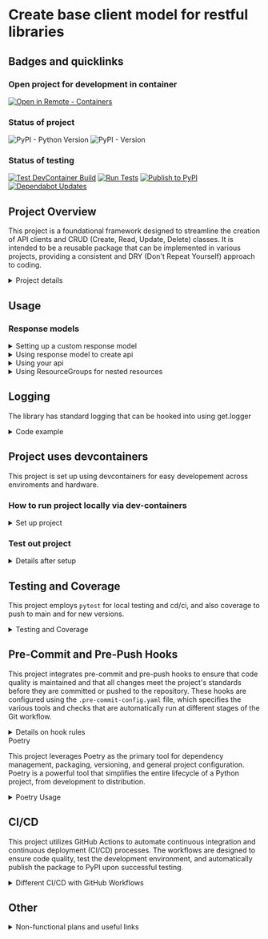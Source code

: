 # Create base client model for restful libraries

## Badges and quicklinks

### Open project for development in container
[![Open in Remote - Containers](https://img.shields.io/static/v1?label=Remote%20-%20Containers&message=Open&color=blue&logo=visualstudiocode)](https://vscode.dev/redirect?url=vscode://ms-vscode-remote.remote-containers/cloneInVolume?url=https://github.com/Leikaab/crudclient)

### Status of project
![PyPI - Python Version](https://img.shields.io/pypi/pyversions/crudclient)
![PyPI - Version](https://img.shields.io/pypi/v/crudclient)

### Status of testing
[![Test DevContainer Build](https://github.com/Leikaab/crudclient/actions/workflows/test_devcontainer.yml/badge.svg)](https://github.com/Leikaab/crudclient/actions/workflows/test_devcontainer.yml)
[![Run Tests](https://github.com/Leikaab/crudclient/actions/workflows/tests.yml/badge.svg)](https://github.com/Leikaab/crudclient/actions/workflows/tests.yml)
[![Publish to PyPI](https://github.com/Leikaab/crudclient/actions/workflows/publish.yml/badge.svg)](https://github.com/Leikaab/crudclient/actions/workflows/publish.yml)
[![Dependabot Updates](https://github.com/Leikaab/crudclient/actions/workflows/dependabot/dependabot-updates/badge.svg)](https://github.com/Leikaab/crudclient/actions/workflows/dependabot/dependabot-updates)


## Project Overview

  This project is a foundational framework designed to streamline the creation of API clients and CRUD (Create, Read, Update, Delete) classes. It is intended to be a reusable package that can be implemented in various projects, providing a consistent and DRY (Don't Repeat Yourself) approach to coding.

<details>
  <summary>Project details</summary>

  ### Key Features

  - **Authentication**: The framework provides a robust system for handling API authentication using the Strategy Pattern, simplifying the integration of secure and efficient authentication methods into your projects. See [AUTH_STRATEGIES.md](AUTH_STRATEGIES.md) for details on available authentication strategies.

  - **API Construction**: This package offers tools to easily define and structure your API interactions, allowing for dynamic and flexible API client creation that adapts to the specific needs of different projects.

  - **CRUD Class Mixins**: The project includes reusable class mixins for building CRUD operations. These mixins promote code reusability and consistency across multiple projects, ensuring that common functionality is implemented efficiently and with minimal duplication.

  - **ResourceGroup Feature**: The framework provides a `ResourceGroup` class for organizing related API resources under a common path segment, enabling typed, hierarchical nesting of resources. This improves type hinting, code organization, and maintainability for complex APIs. See [docs/resource_groups.md](docs/resource_groups.md) for details.

  - **Rate Limiting (EXPERIMENTAL)**: The framework includes an experimental rate limiting module that provides cross-process coordination to prevent HTTP 429 errors. Currently supports Tripletex API headers only. ⚠️ **WARNING: This feature is experimental and may change in future releases.** See [crudclient/ratelimit/README.md](crudclient/ratelimit/README.md) for details.

  This framework is designed to help developers focus on implementing the specific logic required for their APIs while relying on a solid, reusable foundation for the underlying infrastructure. It supports a modular approach, making it easier to manage and scale API client development across various projects.

</details>

## Usage



### Response models

<details>
  <summary>Setting up a custom response model</summary>

```python

from pydantic import BaseModel
from crudclient.models import ApiResponse

class User(BaseModel):

    id: int
    name: str
    email: str
    is_admin: bool


class UsersResponse(ApiResponse[User]):
    pass

```

</details>

<details>
  <summary>Using response model to create api</summary>

```python

from crudclient.api import API
from crudclient.client import Client, ClientConfig
from crudclient.auth import ApiKeyAuth
from crudclient.crud import Crud

from .model import User, UsersResponse


class CustomConfig(ClientConfig):
    base_url: str = "https://api.test.myapi.com/v1/"
    api_key: str = os.getenv("API_KEY", "")
    headers: Optional[Dict[str, str]] = {"my-custom-header": "something"}
    timeout: Optional[float] = 10.0
    retries: Optional[int] = 3

    # Using the new authentication strategy pattern
    def __init__(
        self,
        hostname=None,
        version=None,
        api_key=None,
        headers=None,
        timeout=None,
        retries=None,
    ) -> None:
        super().__init__(
            hostname=hostname,
            version=version,
            api_key=api_key,
            headers=headers,
            timeout=timeout,
            retries=retries,
            # Create a custom API key authentication strategy
            auth=ApiKeyAuth(api_key=api_key, header_name="x-myapi-api-token")
        )


class UsersCrud(Crud[User]):
    _resource_path = "users"
    _datamodel = User
    _api_response_model = UsersResponse
    allowed_actions = ["list"]


class OneflowAPI(API):
    client_class = Client

    def _register_endpoints(self):
        self.users = UsersCrud(self.client)

```

</details>

<details>
  <summary>Using your api</summary>

```python
from api_example import CustomConfig, OneflowAPI

def main()
    config = CustomConfig()
    api = OneflowAPI(client_config=config)
    users = api.users.list()
    assert isinstance(users, UsersResponse)
    assert len(users.data) > 0
    assert isinstance(users.data[0], User)
    assert users.data[0].id is not None


if __name__ == '__main__':
    main()

```

</details>

<details>
  <summary>Using ResourceGroups for nested resources</summary>

```python
from crudclient.api import API
from crudclient.client import Client
from crudclient.crud import Crud
from crudclient.groups import ResourceGroup
from pydantic import BaseModel

# Define models
class User(BaseModel):
    id: int
    name: str
    email: str

class Post(BaseModel):
    id: int
    userId: int
    title: str
    body: str

# Define CRUD resources
class UserPostsCrud(Crud):
    _resource_path = "posts"
    _datamodel = Post
    allowed_actions = ["list", "read"]

# Define resource groups
class UserGroup(ResourceGroup):
    _resource_path = "users"
    _datamodel = User
    allowed_actions = ["list", "read"]

    def _register_child_endpoints(self) -> None:
        self.posts = UserPostsCrud(self.client, parent=self)

# Define API
class MyAPI(API):
    client_class = Client

    def _register_endpoints(self) -> None:
        # Register top-level CRUD resources
        pass

    def _register_groups(self) -> None:
        # Register top-level resource groups
        self.users = UserGroup(self.client, parent=None)

# Usage
api = MyAPI(client_config=config)
users = api.users.list()  # GET /users
user = api.users.read(resource_id=1)  # GET /users/1
user_posts = api.users.posts.list(parent_id=1)  # GET /users/1/posts
```

</details>


## Logging

The library has standard logging that can be hooked into using get.logger

<details>
  <summary>Code example</summary>

```python

import logging
# Use the API library
from crudclient import API

# Configure logging for the application
logging.basicConfig(level=logging.DEBUG)

# Configure specific logging for the crudclient library
logging.getLogger('crudclient').setLevel(logging.INFO)

# Or you could configure at a module level if needed
logging.getLogger('crudclient.api').setLevel(logging.WARNING)

```

</details>


## Project uses devcontainers
This project is set up using devcontainers for easy developement across enviroments and hardware.

### How to run project locally via dev-containers
<details>
  <summary>Set up project</summary>

A **development container** is a running [Docker](https://www.docker.com) container with a well-defined tool/runtime stack and its prerequisites.

[![Open in Remote - Containers](https://img.shields.io/static/v1?label=Remote%20-%20Containers&message=Open&color=blue&logo=visualstudiocode)](https://vscode.dev/redirect?url=vscode://ms-vscode-remote.remote-containers/cloneInVolume?url=https://github.com/Leikaab/crudclient)

If you already have VS Code and Docker installed, you can click the badge above to automatically install the Remote - Containers extension if needed, clone the source code into a container volume, and spin up a dev container for use.

If this is your first time using a development container, please ensure your system meets the prerequisites (i.e. have Docker installed) in the [getting started steps](https://aka.ms/vscode-remote/containers/getting-started).
</details>

### Test out project

<details>
  <summary>Details after setup</summary>
Once you have this project opened, you'll be able to work with it like you would locally.

Note that ha bounch of key extentions are allready installed + there is local project settings set up in the background, even though there is no settings.json file. These settings are made to match with developmental team standards.

> **Note:** This container runs as a non-root user with sudo access by default.

</details>

## Testing and Coverage

This project employs `pytest` for local testing and cd/ci, and also coverage to push to main and for new versions.

<details>
  <summary>Testing and Coverage</summary>


  This project employs `pytest` as the primary testing framework to ensure the reliability and correctness of the codebase. `pytest` is configured to run comprehensive tests across the project, providing detailed feedback on the results, including which tests pass or fail, and offering powerful tools like fixtures and parameterization to create flexible and scalable tests.

  ### Coverage with Coverage.py

  The project also integrates `coverage.py` to measure code coverage during testing. Code coverage analysis helps identify untested parts of the codebase, ensuring that the tests cover as much of the code as possible. This approach enhances the robustness of the code by verifying that all critical paths and edge cases are tested.

  The configuration for `coverage.py` is set up in the `.coveragerc` file, which specifies which parts of the code should be included or omitted from the coverage report. The generated coverage reports provide insights into the percentage of code that is tested, helping to maintain high standards for test completeness.

  The setup is optimized for use within the development container, which forwards a custom port (5051) to serve the live coverage reports, making it easy to view and analyze test coverage in real-time.

  ### Running Tests

  To run the tests and generate a coverage report, simply use the following commands within the container:

  ```bash
  pytest --cov=your_package_name --cov-report=html
  ```

  This command will execute all tests and generate an HTML report that you can view in your browser, providing a visual representation of the code coverage.

</details>

## Pre-Commit and Pre-Push Hooks

  This project integrates pre-commit and pre-push hooks to ensure that code quality is maintained and that all changes meet the project's standards before they are committed or pushed to the repository. These hooks are configured using the `.pre-commit-config.yaml` file, which specifies the various tools and checks that are automatically run at different stages of the Git workflow.

<details>
  <summary>Details on hook rules</summary>

  ### Pre-Commit Hooks

  Pre-commit hooks are executed before each commit is finalized. These hooks ensure that the code adheres to the project's style guidelines and passes initial validation checks. The following tools are configured to run as part of the pre-commit hooks:

  - **isort**: Ensures that imports are properly sorted according to the project's style.
  - **black**: Formats the code to comply with the `black` code style, with a line length of 120 characters.
  - **flake8**: Runs linting checks to identify any potential issues in the code, excluding `setup.py`.
  - **mypy**: Performs static type checking to ensure type safety in the codebase.
  - **pytest**: Runs the unit tests to verify that the code changes do not break existing functionality.

  These tools are configured to run automatically when you attempt to make a commit, helping to catch errors early and maintain a high standard of code quality.

  ### Pre-Push Hook

  The pre-push hook is executed before any changes are pushed to the remote repository. This hook includes an additional layer of testing to ensure that the code meets the required coverage standards:

  - **pytest with coverage**: Runs the full test suite with coverage analysis, ensuring that the codebase meets the required coverage threshold (configured to fail if coverage is below 100%).

  By enforcing these checks before pushing, the project ensures that all changes are thoroughly validated, reducing the risk of introducing issues into the main codebase.

</details

## Poetry

  This project leverages Poetry as the primary tool for dependency management, packaging, versioning, and general project configuration. Poetry is a powerful tool that simplifies the entire lifecycle of a Python project, from development to distribution.

<details>
  <summary>Poetry Usage</summary>

  ### Package Management

  Poetry is configured to handle all aspects of package management for this project. It allows you to define dependencies clearly in the `pyproject.toml` file, ensuring that the correct versions of each package are used. Poetry's dependency resolver manages compatibility between packages and installs them in a reproducible environment.

  Poetry handles:

  - **Dependency Resolution**: Ensuring that all dependencies and their sub-dependencies are compatible and correctly installed.
  - **Package Installation**: Installing all required dependencies as defined in the `pyproject.toml` file, ensuring consistency across different environments.

  ### Publishing to PyPI

   We use Poetryto publish packages to PyPI through our CI/CD pipeline with GitHub actions / workflows.
   These workflows automate the process of building, packaging, and publishing the package to PyPI, ensuring that the deployment process is consistent and error-free. See chapter CD/CI for more information.

  ### Versioning

  Poetry is used to manage the versioning of the project. Version numbers are specified in the `pyproject.toml` file and can be automatically updated as part of the release process. We follow semantic versioning practices, where version numbers indicate the nature of changes (major, minor, patch) and help maintain backward compatibility.

  ### Other Uses of Poetry

  - **Script Management**: Poetry allows us to define custom scripts that can be run within the project, streamlining repetitive tasks and ensuring consistency across environments.

  - **Development Dependencies**: Poetry distinguishes between production and development dependencies, ensuring that only the necessary packages are included in the final distribution, keeping it lightweight and efficient.

  - **Environment Configuration**: Although Poetry typically creates a virtual environment (`venv`) for each project, in this setup, we have configured Poetry to avoid creating virtual environments due to our use of development containers. This ensures that dependencies are installed directly into the container environment, simplifying the setup and avoiding potential conflicts.

  This configuration is particularly beneficial in a devcontainer environment, where the container itself acts as the isolated development environment, eliminating the need for a separate virtual environment.

</details>

## CI/CD

  This project utilizes GitHub Actions to automate continuous integration and continuous deployment (CI/CD) processes. The workflows are designed to ensure code quality, test the development environment, and automatically publish the package to PyPI upon successful testing.

<details>
  <summary>Different CI/CD with GitHub Workflows</summary>

  ### Test Workflow (`tests.yml`)

  The `tests.yml` workflow is responsible for running the project's test suite across multiple operating systems (Ubuntu, Windows, and macOS) whenever code is pushed to the repository. This workflow ensures that the codebase is robust and compatible across different environments.

  Key steps in this workflow include:
  - **Checkout Code**: Retrieves the latest code from the repository.
  - **Set up Python**: Configures the appropriate Python environment.
  - **Install Dependencies**: Installs the project's dependencies using Poetry.
  - **Run Linting and Formatting Checks**: Uses `isort`, `black`, `flake8`, and `mypy` to enforce code quality.
  - **Run Tests**: Executes the test suite with `pytest` and checks for 100% code coverage.

  This workflow is triggered on every push to the repository, ensuring continuous verification of the code's integrity.

  > Add `[skip ci]` to commit message to not run github actions for testing

  ### Publish Workflow (`publish.yml`)

  The `publish.yml` workflow automates the process of publishing the package to PyPI. This workflow is triggered only after the `tests.yml` workflow completes successfully, ensuring that only thoroughly tested code is released.

  Key steps in this workflow include:
  - **Checkout Code**: Retrieves the full history of the repository, which is necessary for versioning.
  - **Set up Python**: Configures the appropriate Python environment.
  - **Install Dependencies**: Installs the necessary dependencies without development dependencies.
  - **Version Check**: Compares the current version in `pyproject.toml` with the latest Git tag to determine if a new version should be published.
  - **Publish to PyPI**: Publishes the package to PyPI using Poetry, making it available for installation via `pip`.
  - **Create New Tag**: If a new version is published, the workflow automatically tags the release in the GitHub repository.

  This workflow ensures that the package is consistently versioned and available to the public after passing all tests. The workflow only runs if code is pushed to main, and is not touched by versioning that are done in the branches.

  ### DevContainer Test Workflow (`test_devcontainer.yml`)

  The `test_devcontainer.yml` workflow is designed to verify the development container setup, ensuring that other developers can seamlessly use the devcontainer environment.

  Key steps in this workflow include:
  - **Checkout Code**: Retrieves the latest code from the repository.
  - **Set up Docker (for macOS)**: Ensures Docker is running on macOS systems.
  - **Set up Devcontainer CLI**: Installs the DevContainer CLI to interact with the development container.
  - **Build and Test DevContainer**: Builds the development container and runs basic tests to verify the setup.
  - **Validate DevContainer**: Ensures that critical tools like Poetry are correctly installed and configured within the container.

  This workflow is triggered whenever changes are made to the `.devcontainer` folder, ensuring that the development environment remains stable and usable. Currently because of limitations in github actions enviroments we are only testing devcontainers on ubuntu through cd/ci. Issues with MacOS or Windows needs to be rapported in the issues section on github.

</details>

## Other

<details>
  <summary>Non-functional plans and useful links</summary>

  ### Bagdes for project

  - https://pypi.org/project/pybadges/
  - https://github.com/badges/shields
  - https://shields.io/badges/dynamic-toml-badge

</details>

